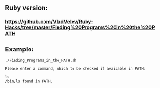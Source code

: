 ## Ruby version: ##
### https://github.com/VladVelev/Ruby-Hacks/tree/master/Finding%20Programs%20in%20the%20PATH ### 

## Example: ##

```
./Finding_Programs_in_the_PATH.sh
```
```
Please enter a command, which to be checked if available in PATH:

ls
/bin/ls found in PATH.
```
